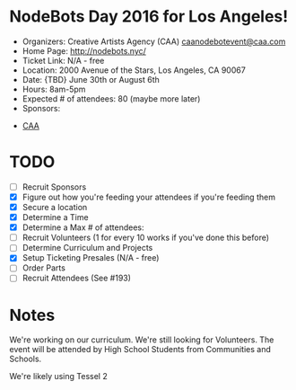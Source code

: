 # NodeBots Day 2016 for Los Angeles!

 - Organizers: Creative Artists Agency (CAA) caanodebotevent@caa.com
 - Home Page: http://nodebots.nyc/
 - Ticket Link: N/A - free
 - Location: 2000 Avenue of the Stars, Los Angeles, CA 90067
 - Date: {TBD} June 30th or August 6th
 - Hours: 8am-5pm
 - Expected # of attendees: 80 (maybe more later)
 - Sponsors:
  * [CAA](https://caa.com)

# TODO

 - [ ] Recruit Sponsors
 - [x] Figure out how you're feeding your attendees if you're feeding them
 - [x] Secure a location
 - [x] Determine a Time
 - [x] Determine a Max # of attendees:
 - [ ] Recruit Volunteers (1 for every 10 works if you've done this before)
 - [ ] Determine Curriculum and Projects
 - [x] Setup Ticketing Presales (N/A - free)
 - [ ] Order Parts
 - [ ] Recruit Attendees (See #193)

# Notes
We're working on our curriculum.  We're still looking for Volunteers.  The event will be attended by High School Students from Communities and Schools.

We're likely using Tessel 2
